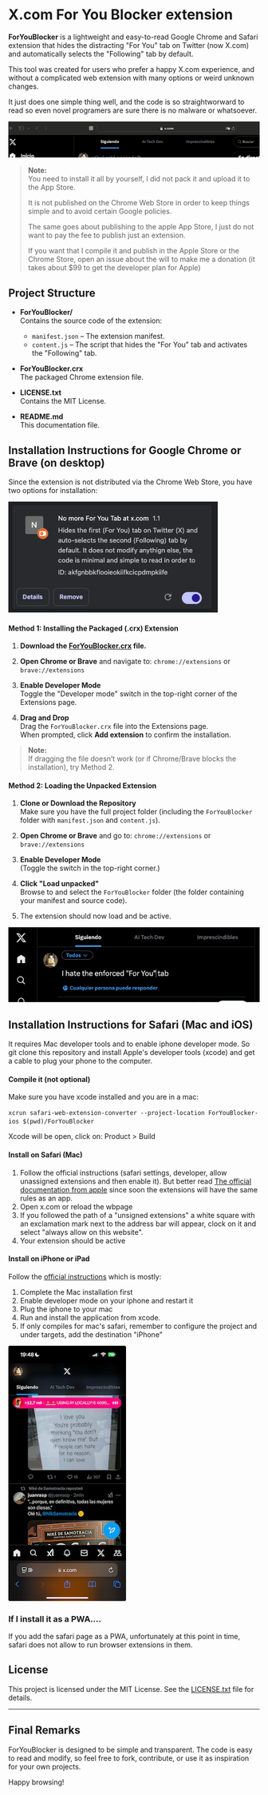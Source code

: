 # X.com For You Blocker extension

**ForYouBlocker** is a lightweight and easy-to-read Google Chrome and Safari
extension that hides the distracting "For You" tab on Twitter (now X.com) and
automatically selects the "Following" tab by default.

This tool was created for users who prefer a happy X.com experience, and without
a complicated web extension with many options or weird unknown changes.

It just does one simple thing well, and the code is so straightworward to read
so even novel programers are sure there is no malware or whatsoever.

![Screenshot1 of the X page without the damn tab](imgs/Screenshot1.png)

> **Note:**\
> You need to install it all by yourself, I did not pack it and upload it to the
> App Store.
>
> It is not published on the Chrome Web Store in order to keep things simple and
> to avoid certain Google policies.
>
> The same goes about publishing to the apple App Store, I just do not want to
> pay the fee to publish just an extension.
>
> If you want that I compile it and publish in the Apple Store or the Chrome
> Store, open an issue about the will to make me a donation (it takes about $99
> to get the developer plan for Apple)

## Project Structure

- **ForYouBlocker/**\
  Contains the source code of the extension:
  - `manifest.json` – The extension manifest.
  - `content.js` – The script that hides the "For You" tab and activates the
    "Following" tab.

- **ForYouBlocker.crx**\
  The packaged Chrome extension file.

- **LICENSE.txt**\
  Contains the MIT License.

- **README.md**\
  This documentation file.

## Installation Instructions for Google Chrome or Brave (on desktop)

Since the extension is not distributed via the Chrome Web Store, you have two
options for installation:

![Screenshot2 of the extensions page with the extension loaded](imgs/Screenshot2.png)

#### Method 1: Installing the Packaged (.crx) Extension

1. **Download the [ForYouBlocker.crx](ForYouBlocker.crx) file.**

2. **Open Chrome or Brave** and navigate to: `chrome://extensions` or
   `brave://extensions`

3. **Enable Developer Mode**\
   Toggle the "Developer mode" switch in the top-right corner of the Extensions
   page.

4. **Drag and Drop**\
   Drag the `ForYouBlocker.crx` file into the Extensions page.\
   When prompted, click **Add extension** to confirm the installation.

> **Note:**\
> If dragging the file doesn’t work (or if Chrome/Brave blocks the
> installation), try Method 2.

#### Method 2: Loading the Unpacked Extension

1. **Clone or Download the Repository**\
   Make sure you have the full project folder (including the `ForYouBlocker`
   folder with `manifest.json` and `content.js`).

2. **Open Chrome or Brave** and go to: `chrome://extensions` or
   `brave://extensions`

3. **Enable Developer Mode**\
   (Toggle the switch in the top-right corner.)

4. **Click "Load unpacked"**\
   Browse to and select the `ForYouBlocker` folder (the folder containing your
   manifest and source code).

5. The extension should now load and be active.

![Screenshot3 of the X page without the damn tab](imgs/Screenshot3.png)

## Installation Instructions for Safari (Mac and iOS)

It requires Mac developer tools and to enable iphone developer mode. So git
clone this repository and install Apple's developer tools (xcode) and get a
cable to plug your phone to the computer.

#### Compile it (not optional)

Make sure you have xcode installed and you are in a mac:

`xcrun safari-web-extension-converter --project-location ForYouBlocker-ios $(pwd)/ForYouBlocker`

Xcode will be open, click on: Product > Build

#### Install on Safari (Mac)

1. Follow the official instructions (safari settings, developer, allow
   unassigned extensions and then enable it). But better read
   [The official documentation from apple](https://developer.apple.com/documentation/safariservices/running-your-safari-web-extension)
   since soon the extensions will have the same rules as an app.
2. Open x.com or reload the wbpage
3. If you followed the path of a "unsigned extensions" a white square with an
   exclamation mark next to the address bar will appear, clock on it and select
   "always allow on this website".
4. Your extension should be active

#### Install on iPhone or iPad

Follow the
[official instructions](https://developer.apple.com/documentation/safariservices/running-your-safari-web-extension)
which is mostly:

1. Complete the Mac installation first
2. Enable developer mode on your iphone and restart it
3. Plug the iphone to your mac
4. Run and install the application from xcode.
5. If only compiles for mac's safari, remember to configure the project and
   under targets, add the destination "iPhone"

![Screenshot4 of the X page on an iPhone without the damn tab](imgs/Screenshot4.jpeg)

### If I install it as a PWA....

If you add the safari page as a PWA, unfortunately at this point in time, safari
does not allow to run browser extensions in them.

## License

This project is licensed under the MIT License. See the
[LICENSE.txt](LICENSE.txt) file for details.

---

## Final Remarks

ForYouBlocker is designed to be simple and transparent. The code is easy to read
and modify, so feel free to fork, contribute, or use it as inspiration for your
own projects.

Happy browsing!
